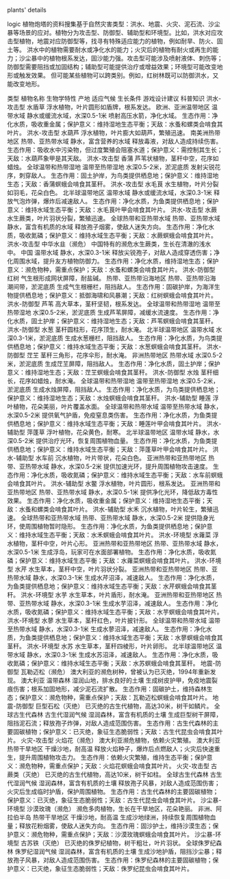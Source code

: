 plants' details

logic
植物炮塔的资料搜集基于自然灾害类型：洪水、地震、火灾、泥石流、沙尘暴等场景的应对。植物分为攻击型、防御型、辅助型和环境型。比如，洪水对应攻击型植物，地震对应防御型等，找寻有特殊适应能力的植物，例如耐旱、防火、固土等。
洪水中的植物需要耐水或净化水的能力；火灾后的植物有耐火或再生的能力；沙尘暴中的植物根系发达，固沙能力强。攻击型可能涉及喷射液体、刺伤等；防御型需要阻挡或加固结构；辅助型可能提供治疗或增益效果；环境型可能改变地形或触发效果。
但可能某些植物可以跨类别。例如，红树林既可以防御洪水，又能改变地形。

类型	植物名称	生物学特性	产地	适应气候	生长条件	游戏设计建议	科普知识
洪水-攻击型	水盾草	浮水植物，叶片圆形如盾牌，根系发达。	欧洲、亚洲温带地区	温带水域	静水或缓流水域，水深0.5-1米	喷射高压水箭，净化水域。	生态作用：净化水质，吸收重金属；保护意义：维持湿地生态平衡；天敌：水蚤和螺类会啃食其叶片。
洪水-攻击型	水葫芦	浮水植物，叶片膨大如葫芦，繁殖迅速。	南美洲热带地区	热带、亚热带水域	静水，富含营养的水域	释放毒液，对敌人造成持续伤害。	生态作用：吸收水中污染物，但过度繁殖会阻塞水道；保护意义：需控制其生长；天敌：水葫芦象甲是其天敌。
洪水-攻击型	香蒲	芦苇状植物，茎秆中空，花序如蜡烛。	全球温带和热带湿地	温带至热带湿地	水深0.5-2米，淤泥底质	发射尖锐花序，刺穿敌人。	生态作用：固土护岸，为鸟类提供栖息地；保护意义：维持湿地生态；天敌：香蒲螟蛾会啃食其茎秆。
洪水-攻击型	水毛茛	水生植物，叶片分裂如羽毛，花朵白色。	北半球温带地区	温带水域	静水或缓流水域，水深0.3-1米	释放气泡炸弹，爆炸后减速敌人。	生态作用：净化水质，为鱼类提供栖息地；保护意义：维持水域生态平衡；天敌：水毛茛叶甲会啃食其叶片。
洪水-攻击型	水蕨	水生蕨类，叶片羽状分裂，繁殖迅速。	全球热带和亚热带水域	热带、亚热带水域	静水，富含有机质的水域	释放孢子烟雾，使敌人迷失方向。	生态作用：净化水质，吸收氮磷；保护意义：维持水域生态平衡；天敌：水蕨螟蛾会啃食其叶片。
洪水-攻击型	中华水韭（濒危）	中国特有的濒危水生蕨类，生长在清澈的浅水中。	中国	温带水域	静水，水深0.3-1米	释放尖锐孢子，对敌人造成穿透伤害；净化周围水域，提升友方植物防御力。	生态作用：净化水质，维持湿地生态；保护意义：濒危物种，需重点保护；天敌：水蚤和螺类会啃食其叶片。
洪水-防御型	红树	气生根形成网状屏障，耐盐碱。	热带、亚热带沿海地区	热带、亚热带沿海	潮间带，淤泥底质	生成气生根栅栏，阻挡敌人。	生态作用：固碳护岸，为海洋生物提供栖息地；保护意义：抵御海啸和风暴潮；天敌：红树螟蛾会啃食其叶片。
洪水-防御型	芦苇	高大草本，茎秆坚韧，根系发达。	全球温带和热带湿地	温带至热带湿地	水深0.5-2米，淤泥底质	生成芦苇屏障，减缓水流速度。	生态作用：净化水质，固土护岸；保护意义：维持湿地生态；天敌：芦苇螟蛾会啃食其茎秆。
洪水-防御型	水葱	茎秆圆柱形，花序顶生，耐水淹。	北半球温带地区	温带水域	水深0.3-1米，淤泥底质	生成水葱栅栏，阻挡敌人。	生态作用：净化水质，为鸟类提供栖息地；保护意义：维持水域生态平衡；天敌：水葱螟蛾会啃食其茎秆。
洪水-防御型	茳芏	茎秆三角形，花序伞形，耐水淹。	非洲热带地区	热带水域	水深0.5-2米，淤泥底质	生成茳芏屏障，阻挡敌人。	生态作用：净化水质，固土护岸；保护意义：维持湿地生态；天敌：茳芏螟蛾会啃食其茎秆。
洪水-防御型	水烛	茎秆细长，花序如蜡烛，耐水淹。	全球温带和热带湿地	温带至热带湿地	水深0.5-2米，淤泥底质	生成水烛屏障，阻挡敌人。	生态作用：净化水质，为鸟类提供栖息地；保护意义：维持湿地生态；天敌：水烛螟蛾会啃食其茎秆。
洪水-辅助型	睡莲	浮叶植物，花朵美丽，叶片覆盖水面。	全球温带和热带水域	温带至热带水域	静水，水深0.5-2米	提供氧气护盾，免疫窒息类伤害。	生态作用：净化水质，为鱼类提供栖息地；保护意义：维持水域生态平衡；天敌：睡莲叶甲会啃食其叶片。
洪水-辅助型	萍蓬草	浮叶植物，花朵黄色，耐寒。	北半球温带地区	温带水域	静水，水深0.5-2米	提供治疗光环，恢复周围植物血量。	生态作用：净化水质，为鱼类提供栖息地；保护意义：维持水域生态平衡；天敌：萍蓬草叶甲会啃食其叶片。
洪水-辅助型	水车前	沉水植物，叶片带状，花朵白色。	亚洲热带和亚热带地区	热带、亚热带水域	静水，水深0.5-2米	提供加速光环，提升周围植物攻击速度。	生态作用：净化水质，吸收氮磷；保护意义：维持水域生态平衡；天敌：水车前螟蛾会啃食其叶片。
洪水-辅助型	水鳖	浮水植物，叶片圆形，根系发达。	亚洲热带和亚热带地区	热带、亚热带水域	静水，水深0.5-1米	提供净化光环，降低敌方毒性效果。	生态作用：净化水质，吸收重金属；保护意义：维持湿地生态平衡；天敌：水蚤和螺类会啃食其叶片。
洪水-辅助型	水禾	沉水植物，叶片轮生，繁殖迅速。	全球热带和亚热带水域	热带、亚热带水域	静水，水深0.5-2米	提供隐身光环，使周围植物暂时隐形。	生态作用：净化水质，为鱼类提供栖息地；保护意义：维持水域生态平衡；天敌：水禾螟蛾会啃食其叶片。
洪水-环境型	水蕹菜	浮水植物，茎秆中空，叶片心形。	亚洲热带和亚热带地区	热带、亚热带水域	静水，水深0.5-1米	生成浮岛，玩家可在水面部署植物。	生态作用：净化水质，吸收氮磷；保护意义：维持水域生态平衡；天敌：水蕹菜螟蛾会啃食其叶片。
洪水-环境型	水芹	水生草本，茎秆中空，叶片羽状分裂。	亚洲热带和亚热带地区	热带、亚热带水域	静水，水深0.3-1米	生成水芹沼泽，减速敌人。	生态作用：净化水质，为鱼类提供栖息地；保护意义：维持水域生态平衡；天敌：水芹螟蛾会啃食其茎秆。
洪水-环境型	水芋	水生草本，叶片盾形，耐水淹。	亚洲热带和亚热带地区	热带、亚热带水域	静水，水深0.3-1米	生成水芋沼泽，减速敌人。	生态作用：净化水质，吸收氮磷；保护意义：维持水域生态平衡；天敌：水芋螟蛾会啃食其叶片。
洪水-环境型	水蓼	水生草本，茎秆红色，叶片披针形。	全球温带和热带水域	温带至热带水域	静水，水深0.3-1米	生成水蓼沼泽，减速敌人。	生态作用：净化水质，为鱼类提供栖息地；保护意义：维持水域生态平衡；天敌：水蓼螟蛾会啃食其茎秆。
洪水-环境型	水苏	水生草本，茎秆四棱形，叶片卵形。	北半球温带地区	温带水域	静水，水深0.3-1米	生成水苏沼泽，减速敌人。	生态作用：净化水质，吸收氮磷；保护意义：维持水域生态平衡；天敌：水苏螟蛾会啃食其茎秆。
地震-防御型	瓦勒迈松（濒危）	澳大利亚的濒危树种，曾被认为已灭绝，1994年重新发现。	澳大利亚	温带森林	湿润山地，排水良好的土壤	生成树皮护甲，免疫地震裂痕伤害；根系加固地形，减少泥石流扩散。	生态作用：固碳护土，维持森林生态；保护意义：濒危物种，需重点保护；天敌：瓦勒迈松螟蛾会啃食其叶片。
地震-防御型	巨型石松（灭绝）	已灭绝的古生代植物，高达30米，树干如鳞片。	全球古生代森林	古生代湿润气候	湿润森林，富含有机质的土壤	生成巨型树干屏障，阻挡泥石流；释放孢子炸弹，对敌人造成范围伤害。	生态作用：古生代森林的主要固碳植物；保护意义：已灭绝，象征生态脆弱性；天敌：古生代昆虫会啃食其叶片。
火灾-攻击型	火焰花（濒危）	澳大利亚濒危植物，依赖火灾繁殖。	澳大利亚	热带干旱地区	干燥沙地，耐高温	释放火焰种子，爆炸后点燃敌人；火灾后快速重生，提升周围植物攻击力。	生态作用：依赖火灾繁殖，维持生态平衡；保护意义：濒危物种，需重点保护；天敌：火焰花螟蛾会啃食其叶片。
火灾-攻击型	古蕨类（灭绝）	已灭绝的古生代植物，高达10米，树干如柱。	全球古生代森林	古生代湿润气候	湿润森林，富含有机质的土壤	释放孢子风暴，对敌人造成范围伤害；火灾后生成临时护盾，保护周围植物。	生态作用：古生代森林的主要固碳植物；保护意义：已灭绝，象征生态脆弱性；天敌：古生代昆虫会啃食其叶片。
沙尘暴-环境型	沙漠玫瑰（濒危）	濒危多肉植物，生长在干旱地区，花朵艳丽。	非洲、阿拉伯半岛	热带干旱地区	干燥沙地，耐高温	生成沙地绿洲，持续恢复周围植物血量；释放花粉烟雾，使敌人迷失方向。	生态作用：固沙护土，维持沙漠生态；保护意义：濒危物种，需重点保护；天敌：沙漠玫瑰螟蛾会啃食其叶片。
沙尘暴-环境型	古苏铁（灭绝）	已灭绝的侏罗纪植物，树干粗壮，叶片羽状。	全球侏罗纪森林	侏罗纪湿润气候	湿润森林，富含有机质的土壤	生成沙地护盾，阻挡沙尘暴；释放孢子风暴，对敌人造成范围伤害。	生态作用：侏罗纪森林的主要固碳植物；保护意义：已灭绝，象征生态脆弱性；天敌：侏罗纪昆虫会啃食其叶片。

